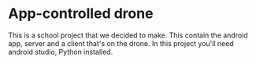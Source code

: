 # App-controlled drone
This is a school project that we decided to make. This contain the android app, server and a client that's on the drone.
In this project you'll need android studio, Python installed.
